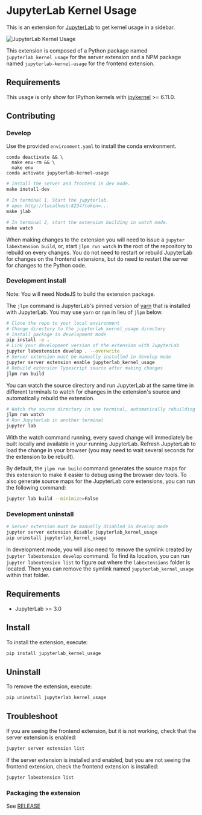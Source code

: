 # JupyterLab Kernel Usage

This is an extension for [JupyterLab](https://github.com/jupyterlab/jupyterlab) to get kernel usage in a sidebar.

![JupyterLab Kernel Usage](./images/preview.gif)

This extension is composed of a Python package named `jupyterlab_kernel_usage` for the server extension and a NPM package named `jupyterlab-kernel-usage` for the frontend extension.

## Requirements

This usage is only show for IPython kernels with [ipykernel](https://github.com/ipython/ipykerne) >= 6.11.0.

## Contributing

### Develop

Use the provided `environment.yaml` to install the conda environment.

```base
conda deactivate && \
  make env-rm && \
  make env
conda activate jupyterlab-kernel-usage
```

```python
# Install the server and frontend in dev mode.
make install-dev
```

```python
# In terminal 1, Start the jupyterlab.
# open http://localhost:8234?token=...
make jlab
```

```python
# In terminal 2, start the extension building in watch mode.
make watch
```

When making changes to the extension you will need to issue a `jupyter labextension build`, or, start `jlpm run watch` in the root of the repository to rebuild on every changes. You do not need to restart or rebuild JupyterLab for changes on the frontend extensions, but do need to restart the server for changes to the Python code.

### Development install

Note: You will need NodeJS to build the extension package.

The `jlpm` command is JupyterLab's pinned version of
[yarn](https://yarnpkg.com/) that is installed with JupyterLab. You may use
`yarn` or `npm` in lieu of `jlpm` below.

```bash
# Clone the repo to your local environment
# Change directory to the jupyterlab_kernel_usage directory
# Install package in development mode
pip install -e .
# Link your development version of the extension with JupyterLab
jupyter labextension develop . --overwrite
# Server extension must be manually installed in develop mode
jupyter server extension enable jupyterlab_kernel_usage
# Rebuild extension Typescript source after making changes
jlpm run build
```

You can watch the source directory and run JupyterLab at the same time in different terminals to watch for changes in the extension's source and automatically rebuild the extension.

```bash
# Watch the source directory in one terminal, automatically rebuilding when needed
jlpm run watch
# Run JupyterLab in another terminal
jupyter lab
```

With the watch command running, every saved change will immediately be built locally and available in your running JupyterLab. Refresh JupyterLab to load the change in your browser (you may need to wait several seconds for the extension to be rebuilt).

By default, the `jlpm run build` command generates the source maps for this extension to make it easier to debug using the browser dev tools. To also generate source maps for the JupyterLab core extensions, you can run the following command:

```bash
jupyter lab build --minimize=False
```

### Development uninstall

```bash
# Server extension must be manually disabled in develop mode
jupyter server extension disable jupyterlab_kernel_usage
pip uninstall jupyterlab_kernel_usage
```

In development mode, you will also need to remove the symlink created by `jupyter labextension develop`
command. To find its location, you can run `jupyter labextension list` to figure out where the `labextensions`
folder is located. Then you can remove the symlink named `jupyterlab_kernel_usage` within that folder.

## Requirements

* JupyterLab >= 3.0

## Install

To install the extension, execute:

```bash
pip install jupyterlab_kernel_usage
```

## Uninstall

To remove the extension, execute:

```bash
pip uninstall jupyterlab_kernel_usage
```

## Troubleshoot

If you are seeing the frontend extension, but it is not working, check
that the server extension is enabled:

```bash
jupyter server extension list
```

If the server extension is installed and enabled, but you are not seeing
the frontend extension, check the frontend extension is installed:

```bash
jupyter labextension list
```
### Packaging the extension

See [RELEASE](RELEASE.md)
